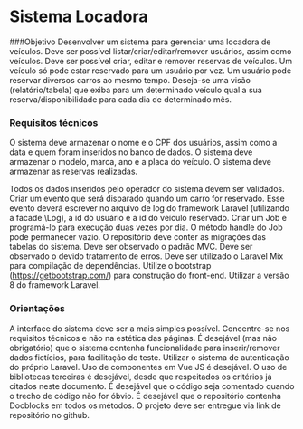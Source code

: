 # Sistema Locadora

###Objetivo 
Desenvolver um sistema para gerenciar uma locadora de veículos. Deve ser possível
listar/criar/editar/remover usuários, assim como veículos. Deve ser possível criar, editar e remover
reservas de veículos. Um veículo só pode estar reservado para um usuário por vez. Um usuário pode
reservar diversos carros ao mesmo tempo.
Deseja-se uma visão (relatório/tabela) que exiba para um determinado veículo qual a sua
reserva/disponibilidade para cada dia de determinado mês.

### Requisitos técnicos
O sistema deve armazenar o nome e o CPF dos usuários, assim como a data e quem foram inseridos no
banco de dados.
O sistema deve armazenar o modelo, marca, ano e a placa do veículo.
O sistema deve armazenar as reservas realizadas.

Todos os dados inseridos pelo operador do sistema devem ser validados.
Criar um evento que será disparado quando um carro for reservado. Esse evento deverá escrever no
arquivo de log do framework Laravel (utilizando a facade \Log), a id do usuário e a id do veículo
reservado.
Criar um Job e programá-lo para execução duas vezes por dia. O método handle do Job pode permanecer
vazio.
O repositório deve conter as migrações das tabelas do sistema.
Deve ser observado o padrão MVC.
Deve ser observado o devido tratamento de erros.
Deve ser utilizado o Laravel Mix para compilação de dependências.
Utilize o bootstrap (https://getbootstrap.com/) para construção do front-end.
Utilizar a versão 8 do framework Laravel.

### Orientações

A interface do sistema deve ser a mais simples possível. Concentre-se nos requisitos técnicos e não na
estética das páginas.
É desejável (mas não obrigatório) que o sistema contenha funcionalidade para inserir/remover dados
fictícios, para facilitação do teste.
Utilizar o sistema de autenticação do próprio Laravel.
Uso de componentes em Vue JS é desejável.
O uso de bibliotecas terceiras é desejável, desde que respeitados os critérios já citados neste documento.
É desejável que o código seja comentado quando o trecho de código não for óbvio.
É desejável que o repositório contenha Docblocks em todos os métodos.
O projeto deve ser entregue via link de repositório no github.

